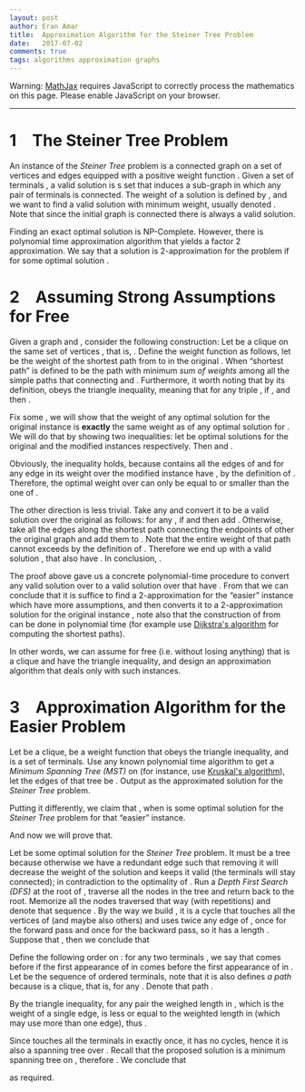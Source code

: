 ```yaml
---
layout: post
author: Eran Amar
title:  Approximation Algorithm for the Steiner Tree Problem
date:   2017-07-02
comments: true
tags: algorithms approximation graphs
---
```



<script type="math/tex">
\newcommand{\lyxlock}{}
</script>
<noscript>
<div class="warning">
Warning: <a href="http://www.mathjax.org/">MathJax</a> requires JavaScript to correctly process the mathematics on this page. Please enable JavaScript on your browser.
</div><hr>
</hr></noscript>



<h1 class="Section">
<a class="toc" name="toc-Section-1">1</a> The Steiner Tree Problem
</h1>
<div class="Unindented">
An instance of the <i>Steiner Tree</i> problem is a connected graph <span class="MathJax_Preview"><script type="math/tex">
G
</script>
</span> on a set of <span class="MathJax_Preview"><script type="math/tex">
n
</script>
</span> vertices <span class="MathJax_Preview"><script type="math/tex">
V\left(G\right)
</script>
</span> and <span class="MathJax_Preview"><script type="math/tex">
m
</script>
</span> edges <span class="MathJax_Preview"><script type="math/tex">
E
</script>
</span><span class="MathJax_Preview"><script type="math/tex">
\left(G\right)
</script>
</span> equipped with a positive weight function <span class="MathJax_Preview"><script type="math/tex">
w:E\left(G\right)\to\mathbb{R}_{>0}
</script>
</span>. Given a set of terminals <span class="MathJax_Preview"><script type="math/tex">
T\subseteq V\left(G\right)
</script>
</span>, a valid solution is s set <span class="MathJax_Preview"><script type="math/tex">
S\subseteq E\left(G\right)
</script>
</span> that induces a sub-graph in which any pair of terminals <span class="MathJax_Preview"><script type="math/tex">
t_{1},t_{2}\in T
</script>
</span> is connected. The weight of a solution <span class="MathJax_Preview"><script type="math/tex">
S
</script>
</span> is defined by <span class="MathJax_Preview"><script type="math/tex">
w\left(S\right)=\sum_{e\in S}w\left(e\right)
</script>
</span>, and we want to find a valid solution with minimum weight, usually denoted <span class="MathJax_Preview"><script type="math/tex">
S^{*}
</script>
</span>. Note that since the initial graph is connected there is always a valid solution. 
</div>
<div class="Indented">
Finding an exact optimal solution is NP-Complete. However, there is polynomial time approximation algorithm that yields a factor 2 approximation. We say that a solution <span class="MathJax_Preview"><script type="math/tex">
S
</script>
</span> is 2-approximation for the problem if <span class="MathJax_Preview"><script type="math/tex">
w\left(S\right)\le2\cdot w\left(S^{*}\right)
</script>
</span> for some optimal solution <span class="MathJax_Preview"><script type="math/tex">
S^{*}
</script>
</span>.
</div>
<h1 class="Section">
<a class="toc" name="toc-Section-2">2</a> Assuming Strong Assumptions for Free
</h1>
<div class="Unindented">
Given a graph <span class="MathJax_Preview"><script type="math/tex">
G
</script>
</span> and <span class="MathJax_Preview"><script type="math/tex">
w
</script>
</span>, consider the following construction: Let <span class="MathJax_Preview"><script type="math/tex">
\tilde{G}
</script>
</span> be a clique on the same set of vertices <span class="MathJax_Preview"><script type="math/tex">
V\left(\tilde{G}\right)=V\left(G\right)
</script>
</span>, that is, <span class="MathJax_Preview"><script type="math/tex">
E\left(\tilde{G}\right)=\left\{ \left(u,v\right)\mid u\ne v\in V\left(G\right)\right\} 
</script>
</span>. Define the weight function <span class="MathJax_Preview"><script type="math/tex">
\tilde{w}
</script>
</span> as follows, <span class="MathJax_Preview"><script type="math/tex">
\forall u,v\in V\left(\tilde{G}\right)
</script>
</span> let <span class="MathJax_Preview"><script type="math/tex">
\tilde{w}\left(u,v\right)
</script>
</span> be the weight of the shortest path from <span class="MathJax_Preview"><script type="math/tex">
u
</script>
</span> to <span class="MathJax_Preview"><script type="math/tex">
v
</script>
</span> in the original <span class="MathJax_Preview"><script type="math/tex">
G
</script>
</span>. When “shortest path” is defined to be the path with minimum<i> sum of weights</i> among all the simple paths that connecting <span class="MathJax_Preview"><script type="math/tex">
u
</script>
</span> and <span class="MathJax_Preview"><script type="math/tex">
v
</script>
</span>. Furthermore, it worth noting that by its definition, <span class="MathJax_Preview"><script type="math/tex">
\tilde{w}
</script>
</span> obeys the triangle inequality, meaning that for any triple <span class="MathJax_Preview"><script type="math/tex">
u,v,w\in V\left(\tilde{G}\right)
</script>
</span>, if <span class="MathJax_Preview"><script type="math/tex">
e_{1}=\left(u,v\right)
</script>
</span>, <span class="MathJax_Preview"><script type="math/tex">
e_{2}=\left(v,w\right)
</script>
</span> and <span class="MathJax_Preview"><script type="math/tex">
e_{3}=\left(u,w\right)
</script>
</span> then <span class="MathJax_Preview"><script type="math/tex">
\tilde{w}\left(e_{3}\right)\le\tilde{w}\left(e_{1}\right)+\tilde{w}\left(e_{2}\right)
</script>
</span>. 
</div>
<div class="Indented">
Fix some <span class="MathJax_Preview"><script type="math/tex">
T\subseteq V\left(G\right)
</script>
</span>, we will show that the weight of any optimal solution for the original instance <span class="MathJax_Preview"><script type="math/tex">
\left(G,w\right)
</script>
</span> is <b>exactly</b> the same weight as of any optimal solution for <span class="MathJax_Preview"><script type="math/tex">
\left(\tilde{G},\tilde{w}\right)
</script>
</span>. We will do that by showing two inequalities: let <span class="MathJax_Preview"><script type="math/tex">
S^{*},\tilde{S}^{*}
</script>
</span> be optimal solutions for the original and the modified instances respectively. Then <span class="MathJax_Preview"><script type="math/tex">
w\left(S^{*}\right)\le w\left(\tilde{S}^{*}\right)
</script>
</span> and <span class="MathJax_Preview"><script type="math/tex">
w\left(\tilde{S}^{*}\right)\le w\left(S^{*}\right)
</script>
</span>.
</div>
<div class="Indented">
Obviously, the inequality <span class="MathJax_Preview"><script type="math/tex">
w\left(\tilde{S}^{*}\right)\le w\left(S^{*}\right)
</script>
</span> holds, because <span class="MathJax_Preview"><script type="math/tex">
\tilde{G}
</script>
</span> contains all the edges of <span class="MathJax_Preview"><script type="math/tex">
G
</script>
</span> and for any edge <span class="MathJax_Preview"><script type="math/tex">
e
</script>
</span> in <span class="MathJax_Preview"><script type="math/tex">
G
</script>
</span> its weight over the modified instance <span class="MathJax_Preview"><script type="math/tex">
\tilde{G}
</script>
</span> have <span class="MathJax_Preview"><script type="math/tex">
\tilde{w}\left(e\right)\le w\left(e\right)
</script>
</span>, by the definition of <span class="MathJax_Preview"><script type="math/tex">
\tilde{w}
</script>
</span>. Therefore, the optimal weight over <span class="MathJax_Preview"><script type="math/tex">
\tilde{G}
</script>
</span> can only be equal to or smaller than the one of <span class="MathJax_Preview"><script type="math/tex">
G
</script>
</span>.
</div>
<div class="Indented">
The other direction is less trivial. Take any <span class="MathJax_Preview"><script type="math/tex">
\tilde{S}^{*}
</script>
</span> and convert it to be a valid solution over the original <span class="MathJax_Preview"><script type="math/tex">
G
</script>
</span> as follows: for any <span class="MathJax_Preview"><script type="math/tex">
e\in\tilde{S}^{*}
</script>
</span>, if <span class="MathJax_Preview"><script type="math/tex">
e\in E\left(G\right)
</script>
</span> and <span class="MathJax_Preview"><script type="math/tex">
w\left(e\right)\le\tilde{w}\left(e\right)
</script>
</span> then add <span class="MathJax_Preview"><script type="math/tex">
e\in S^{*}
</script>
</span>. Otherwise, take all the edges along the shortest path connecting the endpoints of <span class="MathJax_Preview"><script type="math/tex">
e
</script>
</span> other the original graph <span class="MathJax_Preview"><script type="math/tex">
G
</script>
</span> and add them to <span class="MathJax_Preview"><script type="math/tex">
S^{*}
</script>
</span>. Note that the entire weight of that path cannot exceeds <span class="MathJax_Preview"><script type="math/tex">
\tilde{w}\left(e\right)
</script>
</span> by the definition of <span class="MathJax_Preview"><script type="math/tex">
\tilde{w}
</script>
</span>. Therefore we end up with a valid solution <span class="MathJax_Preview"><script type="math/tex">
S^{*}
</script>
</span>, that also have <span class="MathJax_Preview"><script type="math/tex">
w\left(S^{*}\right)\le w\left(\tilde{S}^{*}\right)
</script>
</span>. In conclusion, <span class="MathJax_Preview"><script type="math/tex">
w\left(S^{*}\right)=w\left(\tilde{S}^{*}\right)
</script>
</span>.
</div>
<div class="Indented">
The proof above gave us a concrete polynomial-time procedure to convert any valid solution <span class="MathJax_Preview"><script type="math/tex">
\tilde{S}
</script>
</span> over <span class="MathJax_Preview"><script type="math/tex">
\tilde{G}
</script>
</span> to a valid solution <span class="MathJax_Preview"><script type="math/tex">
S
</script>
</span> over <span class="MathJax_Preview"><script type="math/tex">
G
</script>
</span> that have <span class="MathJax_Preview"><script type="math/tex">
w\left(S\right)\le w\left(\tilde{S}\right)
</script>
</span>. From that we can conclude that it is suffice to find a 2-approximation for the “easier” instance <span class="MathJax_Preview"><script type="math/tex">
\left(\tilde{G},\tilde{w}\right)
</script>
</span> which have more assumptions, and then converts it to a 2-approximation solution for the original instance <span class="MathJax_Preview"><script type="math/tex">
\left(G,w\right)
</script>
</span>, note also that the construction of <span class="MathJax_Preview"><script type="math/tex">
\tilde{G},\tilde{w}
</script>
</span> from <span class="MathJax_Preview"><script type="math/tex">
G,w
</script>
</span> can be done in polynomial time (for example use <a class="URL" href="https://en.wikipedia.org/wiki/Dijkstra%27s_algorithm">Dijkstra's algorithm</a> for computing the shortest paths).
</div>
<div class="Indented">
In other words, we can assume for free (i.e. without losing anything) that <span class="MathJax_Preview"><script type="math/tex">
G
</script>
</span> is a clique and <span class="MathJax_Preview"><script type="math/tex">
w
</script>
</span> have the triangle inequality, and design an approximation algorithm that deals only with such instances.
</div>
<h1 class="Section">
<a class="toc" name="toc-Section-3">3</a> Approximation Algorithm for the Easier Problem
</h1>
<div class="Unindented">
Let <span class="MathJax_Preview"><script type="math/tex">
G
</script>
</span> be a clique, <span class="MathJax_Preview"><script type="math/tex">
w
</script>
</span> be a weight function that obeys the triangle inequality, and <span class="MathJax_Preview"><script type="math/tex">
T
</script>
</span> is a set of terminals. Use any known polynomial time algorithm to get a <i>Minimum Spanning Tree (MST)</i> on <span class="MathJax_Preview"><script type="math/tex">
T
</script>
</span> (for instance, use <a class="URL" href="https://en.wikipedia.org/wiki/Kruskal%27s_algorithm">Kruskal's algorithm</a>), let the edges of that tree be <span class="MathJax_Preview"><script type="math/tex">
S\subseteq E\left(G\right)
</script>
</span>. Output <span class="MathJax_Preview"><script type="math/tex">
S
</script>
</span> as the approximated solution for the <i>Steiner Tree</i> problem.
</div>
<div class="Indented">
Putting it differently, we claim that <span class="MathJax_Preview"><script type="math/tex">
w\left(S\right)\le2w\left(S^{*}\right)
</script>
</span>, when <span class="MathJax_Preview"><script type="math/tex">
S^{*}
</script>
</span> is some optimal solution for the <i>Steiner Tree</i> problem for that “easier” instance. 
</div>
<div class="Indented">
And now we will prove that. 
</div>
<div class="Indented">
Let <span class="MathJax_Preview"><script type="math/tex">
S^{*}
</script>
</span> be some optimal solution for the <i>Steiner Tree</i> problem. It must be a tree because otherwise we have a redundant edge such that removing it will decrease the weight of the solution and keeps it valid (the terminals will stay connected); in contradiction to the optimality of <span class="MathJax_Preview"><script type="math/tex">
S^{*}
</script>
</span>. Run a <i>Depth First Search (DFS)</i> at the root of <span class="MathJax_Preview"><script type="math/tex">
S^{*}
</script>
</span>, traverse all the nodes in the tree and return back to the root. Memorize all the nodes traversed that way (with repetitions) and denote that sequence <span class="MathJax_Preview"><script type="math/tex">
P
</script>
</span>. By the way we build <span class="MathJax_Preview"><script type="math/tex">
P
</script>
</span>, it is a cycle that touches all the vertices of <span class="MathJax_Preview"><script type="math/tex">
T
</script>
</span> (and maybe also others) and uses twice any edge of <span class="MathJax_Preview"><script type="math/tex">
S^{*}
</script>
</span>, once for the forward pass and once for the backward pass, so it has a length <span class="MathJax_Preview"><script type="math/tex">
k:=2\left|S^{*}\right|
</script>
</span>. Suppose that <span class="MathJax_Preview"><script type="math/tex">
P=\left(u_{1},...,u_{k}\right)
</script>
</span>, then we conclude that <span class="MathJax_Preview">
<script type="math/tex;mode=display">

w\left(P\right)=\sum_{i=1}^{k-1}w\left(\left(u_{i},u_{i+1}\right)\right)=2\cdot w\left(S^{*}\right)

</script>
</span>
</div>
<div class="Indented">
Define the following order on <span class="MathJax_Preview"><script type="math/tex">
T
</script>
</span>: for any two terminals <span class="MathJax_Preview"><script type="math/tex">
t_{1},t_{2}\in T
</script>
</span>, we say that <span class="MathJax_Preview"><script type="math/tex">
t_{1}
</script>
</span> comes before <span class="MathJax_Preview"><script type="math/tex">
t_{2}
</script>
</span> if the first appearance of <span class="MathJax_Preview"><script type="math/tex">
t_{1}
</script>
</span> in <span class="MathJax_Preview"><script type="math/tex">
P
</script>
</span> comes before the first appearance of <span class="MathJax_Preview"><script type="math/tex">
t_{2}
</script>
</span> in <span class="MathJax_Preview"><script type="math/tex">
P
</script>
</span>. Let <span class="MathJax_Preview"><script type="math/tex">
\left(t_{1},...,t_{\left|T\right|}\right)
</script>
</span> be the sequence of ordered terminals, note that it is also defines <i>a path</i> because <span class="MathJax_Preview"><script type="math/tex">
G
</script>
</span> is a clique, that is, <span class="MathJax_Preview"><script type="math/tex">
\left(t_{i},t_{i+1}\right)\in E\left(G\right)
</script>
</span> for any <span class="MathJax_Preview"><script type="math/tex">
i
</script>
</span>. Denote that path <span class="MathJax_Preview"><script type="math/tex">
\tilde{P}
</script>
</span>.
</div>
<div class="Indented">
By the triangle inequality, for any pair <span class="MathJax_Preview"><script type="math/tex">
t_{i},t_{i+1}\in T
</script>
</span> the weighed length in <span class="MathJax_Preview"><script type="math/tex">
\tilde{P}
</script>
</span>, which is the weight of a single edge, is less or equal to the weighted length in <span class="MathJax_Preview"><script type="math/tex">
P
</script>
</span> (which may use more than one edge), thus <span class="MathJax_Preview"><script type="math/tex">
w\left(\tilde{P}\right)\le w\left(P\right)
</script>
</span>. 
</div>
<div class="Indented">
Since <span class="MathJax_Preview"><script type="math/tex">
\tilde{P}
</script>
</span> touches all the terminals in <span class="MathJax_Preview"><script type="math/tex">
T
</script>
</span> exactly once, it has no cycles, hence it is also a spanning tree over <span class="MathJax_Preview"><script type="math/tex">
T
</script>
</span>. Recall that the proposed solution <span class="MathJax_Preview"><script type="math/tex">
S
</script>
</span> is a minimum spanning tree on <span class="MathJax_Preview"><script type="math/tex">
T
</script>
</span>, therefore <span class="MathJax_Preview"><script type="math/tex">
w\left(S\right)\le w\left(\tilde{P}\right)
</script>
</span>. We conclude that <span class="MathJax_Preview">
<script type="math/tex;mode=display">

w\left(S\right)\le w\left(\tilde{P}\right)\le w\left(P\right)=2\cdot w\left(S^{*}\right)

</script>
</span>
as required.
</div>
